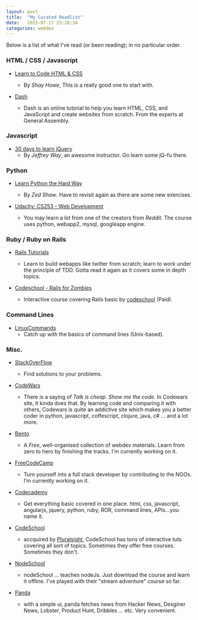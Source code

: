 ```yaml
---
layout: post
title:  "My Curated Readlist"
date:   2015-07-17 23:26:34
categories: webdev
---
```


Below is a list of what I've read (or been reading); in no particular order.

### HTML / CSS / Javascript

- [Learn to Code HTML & CSS](http://learn.shayhowe.com/)
	- By *Shay Howe*, This is a really good one to start with.


- [Dash](https://dash.generalassemb.ly/)
	- Dash is an online tutorial to help you learn HTML, CSS, and JavaScript and create websites from scratch. From the experts at General Assembly.

### Javascript

- [30 days to learn jQuery](http://code.tutsplus.com/courses/30-days-to-learn-jquery)
	- By *Jeffrey Way*, an awesome instructor. Go learn some jQ-fu there.


### Python

- [Learn Python the Hard Way](http://learnpythonthehardway.org/book/) 
	- By *Zed Shaw*. Have to revisit again as there are some new exercises.


- [Udacity: CS253 - Web Development](https://www.udacity.com/course/web-development--cs253)
	- You may learn a lot from one of the creators from *Reddit*. The course uses python, webapp2, mysql, googleapp engine.


### Ruby / Ruby on Rails

- [Rails Tutorials](https://www.railstutorials.org)
	- Learn to build webapps like twitter from scratch; learn to work under the principle of TDD. Gotta read it again as it covers some in depth topics.


- [Codeschool - Rails for Zombies](railsforzombies.org)
	- Interactive course covering Rails basic by [codeschool](http://www.codeschool.com) (Paid).


### Command Lines

- [LinuxCommands](http://linuxcommand.org/lc3_writing_shell_scripts.php)
	- Catch up with the basics of command lines (Unix-based).


### Misc.

 - [StackOverFlow](http://www.stackoverflow.com)
	- Find solutions to your problems.
	
 - [CodeWars](http://www.codewars.com)
	- There is a saying of *Talk is cheap. Show me the code*. In Codewars site, it kinda does that. By learning code and comparing it with others, Codewars is quite an addictive site which makes you a better coder in python, javascript, coffescript, clojure, java, c# ... and a lot more.

 - [Bento](http://www.bento.io)
	- A *Free*, well-organised collection of webdev materials. Learn from zero to hero by finishing the tracks. I'm currently working on it.


 - [FreeCodeCamp](http://www.freecodecamp.com)
	- Turn yourself into a full stack developer by contributing to the NGOs. I’m currently working on it.


 - [Codecademy](http://www.codecademy.com)
	- Get everything basic covered in one place. html, css, javascript, angularjs, jquery, python, ruby, ROR, command lines, APIs...you name it.


 - [CodeSchool](http://www.codeschool.com)
	- accquired by [Pluralsight](http://www.pluralsight.com), CodeSchool has tons of interactive tuts covering all sort of topics. Sometimes they offer free courses. Sometimes they don't.


 - [NodeSchool](http://nodeschool.io/)
	- nodeSchool ... teaches nodeJs. Just download the course and learn it offline. I've played with their "stream adventure" course so far.

 - [Panda](http://usepanda.com/app/)
 	- with a simple ui, panda fetches news from Hacker News, Desginer News, Lobster, Product Hunt, Dribbles ... etc. Very convenient.